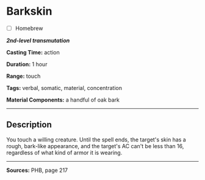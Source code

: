 # Barkskin

- [ ] Homebrew

***2nd-level transmutation***

**Casting Time:** action

**Duration:** 1 hour

**Range:** touch

**Tags:** verbal, somatic, material, concentration

**Material Components:** a handful of oak bark

---

## Description
You touch a willing creature.
Until the spell ends, the target's skin has a rough, bark-like appearance, and the target's AC can't be less than 16, regardless of what kind of armor it is wearing.

---

**Sources:** PHB, page 217
